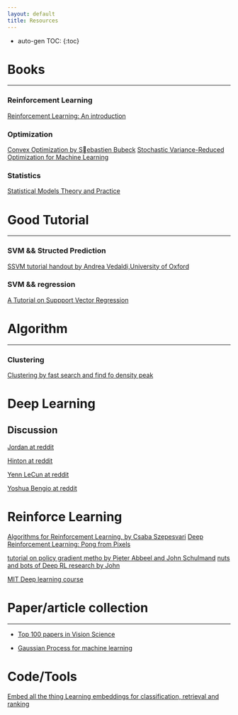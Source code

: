 ```yaml
---
layout: default
title: Resources
---
```


[1]: http://www.princeton.edu/~sbubeck/Bubeck14.pdf
[2]: http://www.robots.ox.ac.uk/~vedaldi/assets/svm-struct-matlab/tutorial/ssvm-tutorial-handout.pdf
[3]: https://gist.github.com/jdeng/d2c538e4cab6dd75bf34
[4]: http://nuweb.neu.edu/ypetrov/most-important-vision-papers.html
[5]: http://www.amazon.com/Statistical-Models-Practice-David-Freedman/dp/0521743850
[6]: http://alex.smola.org/papers/2003/SmoSch03b.pdf
[7]: http://www.reddit.com/r/MachineLearning/comments/2lmo0l/ama_geoffrey_hinton/
[8]: http://www.reddit.com/r/MachineLearning/comments/2fxi6v/ama_michael_i_jordan
[9]: http://www.reddit.com/r/MachineLearning/comments/25lnbt/ama_yann_lecun
[10]:http://www.reddit.com/r/MachineLearning/comments/1ysry1/ama_yoshua_bengio
[11]:http://ipg.epfl.ch/~seeger/lapmalmainweb/papers/bayesgp-tut.pdf
[12]:http://www.ualberta.ca/~szepesva/RLBook/Errata.pdf
[13]:http://karpathy.github.io/2016/05/31/rl/
[14]:http://webdocs.cs.ualberta.ca/~sutton/book/ebook/the-book.html
[15]:http://people.eecs.berkeley.edu/~pabbeel/nips-tutorial-policy-optimization-Schulman-Abbeel.pdf
[16]:http://rll.berkeley.edu/deeprlcourse/docs/nuts-and-bolts.pdf
[17]:http://rll.berkeley.edu/deeprlcourse/#syllabus
[18]:http://www.di.ens.fr/~fbach/2017_SIOPT_NonX.pdf
* auto-gen TOC:
{:toc}


# Books
---

### Reinforcement Learning

[Reinforcement Learning: An introduction][14]

### Optimization

[Convex Optimization by Sebastien Bubeck][1]
[Stochastic Variance-Reduced Optimization for Machine Learning][18]


### Statistics
[Statistical Models Theory and Practice][5]

# Good Tutorial
---

### SVM && Structed Prediction

[SSVM tutorial handout by Andrea Vedaldi,University of Oxford][2]

### SVM && regression
[A Tutorial on Suppport Vector Regression][6]

# Algorithm
---

### Clustering
[Clustering by fast search and find fo density peak][3]


# Deep Learning

## Discussion

[Jordan at reddit][8]

[Hinton at reddit][7]       

[Yenn LeCun at reddit][9]

[Yoshua Bengio at reddit][10]

# Reinforce Learning

[Algorithms for Reinforcement Learning, by Csaba Szepesvari][12]
[Deep Reinforcement Learning: Pong from Pixels][13]

[tutorial on policy gradient metho by Pieter Abbeel and John Schulmand][15]
[nuts and bots of Deep RL research by John][16]

[MIT Deep learning course][17]

# Paper/article collection
---  
  
+ [Top 100 papers in Vision Science][4]

+ [Gaussian Process for machine learning][11]

# Code/Tools

[Embed all the thing Learning embeddings for classification, retrieval and ranking](https://github.com/facebookresearch/Starspace)




